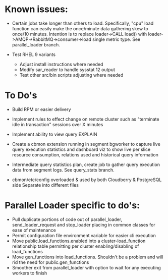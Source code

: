 Known issues:
========================================================================

 * Certain jobs take longer than others to load. Specifically, "cpu" load function
   can easily make the once/minute data gathering skew to once/10 minutes. Intention
   is to replace loader->CALL load() with loader->AMQP->RabbitMQ->consumer->load
   single metric type. See parallel_loader branch.

 * Test RHEL 9 variants 
   * Adjust install instructions where needed
   * Modify sar_reader to handle sysstat 12 output
   * Test other src/bin scripts adjusting where needed

To Do's
========================================================================

* Build RPM or easier delivery

* Implement rules to effect change on remote cluster such as "terminate
   idle in transaction" sessions over X minutes

* Implement ability to view query EXPLAIN

* Create a cbmon extension running in segment bgworker to capture live query execution
   statistics and dashboard viz to show live per slice resource consumption, relations
   used and historical query information

* Intermediate query statistics plan, create job to gather query execution data from
  segment logs. See query_stats branch.

* cbmon/etc/config overloaded & used by both Cloudberry & PostgreSQL side
   Separate into different files

Parallel Loader specific to do's:
========================================================================
* Pull duplicate portions of code out of parallel_loader, send_loader_request and stop_loader
  placing in common classes for ease of maintenance
* Permit configuration file environment variable for easier cli execution
* Move public.load_functions.enabled into a cluster-load_function relationship table
  permitting per cluster enabling/disabling of load_functions
* Move gen_functions into load_functions. Shouldn't be a problem and will rid the need
  for public.gen_functions
* Smoother exit from parallel_loader with option to wait for any executing workers to finish
